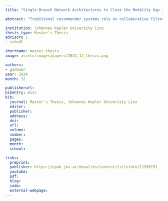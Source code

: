 ```yaml
---
title: "Single-Branch Network Architectures to Close the Modality Gap in Multimodal Recommendation"

abstract: "Traditional recommender systems rely on collaborative filtering (CF), using past user-item interactions to help users discover new items in a vast collection. In cold start, i.e., when interaction histories of users or items are unavailable, content-based recommender systems (CBRSs) use side information instead, most commonly, descriptions of items for item cold start. Hybrid recommender systems (HRSs) often employ multimodal learning to combine collaborative and user and item side information, which we jointly refer to as modalities. Though HRSs can provide recommendations when some modalities are missing, their quality degrades. In this work, we utilize single-branch neural networks equipped with weight sharing, modality sampling, and contrastive loss to provide accurate recommendations even in missing modality scenarios, including cold start, by closing the modality gap. We compare these networks with multi-branch alternatives and conduct extensive experiments on the MovieLens 1M, Music4All-Onion, and Amazon Video Games datasets. Six accuracy-based and four beyond-accuracy-based metrics help assess the recommendation quality and popularity bias for the different training paradigms and their hyperparameters on single- and multi-branch networks in warm-start and missing modality scenarios. We quantitatively and qualitatively study the effects of these different aspects on bridging the modality gap. Our results show that single-branch networks provide competitive recommendation quality in warm start, and a significantly better one in missing modality scenarios. Moreover, weight sharing, modality sampling, and contrastive loss lead to modalities of an item being closer together in embedding space than to other items."

institution: Johannes Kepler University Linz 
thesis_type: Master's Thesis
advisors : 
- schedl

shortname: master-thesis
image: assets/images/papers/2024_12_thesis.png

authors:
- ganhoer
year: 2024
month: 12

publisherurl: 
bibentry: misc
bib:
  journal: Master's Thesis, Johannes Kepler University Linz
  editor: 
  publisher: 
  address: 
  doi:
  url: 
  volume: 
  number: 
  pages: 
  month:
  school:

links:
  preprint: 
  publisher: https://epub.jku.at/obvulihs/content/titleinfo/11398151
  youtube: 
  pdf: 
  blog: 
  code:
  external-webpage:
---
```





